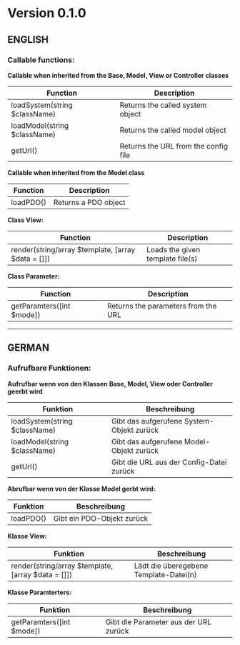 # Version 0.1.0

## ENGLISH

### Callable functions:

**Callable when inherited from the Base, Model, View or Controller classes**

| Function                       | Description                          |
| ------------------------------ | ------------------------------------ |
| loadSystem(string \$className) | Returns the called system object     |
| loadModel(string \$className)  | Returns the called model object      |
| getUrl()                       | Returns the URL from the config file |

**Callable when inherited from the Model class**

| Function  | Description          |
| --------- | -------------------- |
| loadPDO() | Returns a PDO object |

**Class View:**

| Function                                           | Description                      |
| -------------------------------------------------- | -------------------------------- |
| render(string/array $template, [array $data = []]) | Loads the given template file(s) |

**Class Parameter:**

| Function                  | Description                         |
| ------------------------- | ----------------------------------- |
| getParamters([int $mode]) | Returns the parameters from the URL |

---

## GERMAN

### Aufrufbare Funktionen:

**Aufrufbar wenn von den Klassen Base, Model, View oder Controller geerbt wird**

| Funktion                       | Beschreibung                              |
| ------------------------------ | ----------------------------------------- |
| loadSystem(string \$className) | Gibt das aufgerufene System-Objekt zurück |
| loadModel(string \$className)  | Gibt das aufgerufene Model-Objekt zurück  |
| getUrl()                       | Gibt die URL aus der Config-Datei zurück  |

**Abrufbar wenn von der Klasse Model gerbt wird:**

| Funktion  | Beschreibung               |
| --------- | -------------------------- |
| loadPDO() | Gibt ein PDO-Objekt zurück |

**Klasse View:**

| Funktion                                           | Beschreibung                           |
| -------------------------------------------------- | -------------------------------------- |
| render(string/array $template, [array $data = []]) | Lädt die überegebene Template-Datei(n) |

**Klasse Paramterters:**

| Funktion                  | Beschreibung                          |
| ------------------------- | ------------------------------------- |
| getParamters([int $mode]) | Gibt die Parameter aus der URL zurück |
